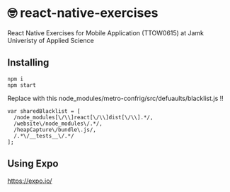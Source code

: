 # 🤓 react-native-exercises

React Native Exercises for Mobile Application (TTOW0615) at Jamk Univeristy of Applied Science

## Installing

```
npm i
npm start
```

Replace with this node_modules/metro-confrig/src/defuaults/blacklist.js !!

```
var sharedBlacklist = [
  /node_modules[\/\\]react[\/\\]dist[\/\\].*/,
  /website\/node_modules\/.*/,
  /heapCapture\/bundle\.js/,
  /.*\/__tests__\/.*/
];

```

## Using Expo

https://expo.io/
